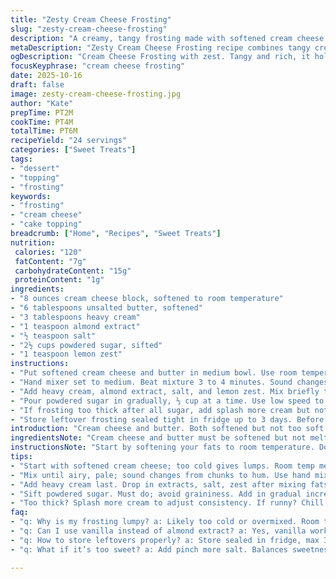 ```yaml
---
title: "Zesty Cream Cheese Frosting"
slug: "zesty-cream-cheese-frosting"
description: "A creamy, tangy frosting made with softened cream cheese and butter whipped until light. Cream and lemon zest add brightness and silkiness. Powdered sugar folds in slowly, thickening the mixture to spreadable consistency. Vanilla swapped for almond extract for subtle nutty depth. Salt balances the sweet and creamy richness. Ideal for cakes, cupcakes, or as a decadent dip. Works well chilled but spreads easier at room temp."
metaDescription: "Zesty Cream Cheese Frosting recipe combines tangy cream cheese, butter, and lemon zest for a rich topping suitable for cakes and cupcakes"
ogDescription: "Cream Cheese Frosting with zest. Tangy and rich, it holds its shape yet remains spreadable. Perfect for cakes or a sweet dip."
focusKeyphrase: "cream cheese frosting"
date: 2025-10-16
draft: false
image: zesty-cream-cheese-frosting.jpg
author: "Kate"
prepTime: PT2M
cookTime: PT4M
totalTime: PT6M
recipeYield: "24 servings"
categories: ["Sweet Treats"]
tags:
- "dessert"
- "topping"
- "frosting"
keywords:
- "frosting"
- "cream cheese"
- "cake topping"
breadcrumb: ["Home", "Recipes", "Sweet Treats"]
nutrition: 
 calories: "120"
 fatContent: "7g"
 carbohydrateContent: "15g"
 proteinContent: "1g"
ingredients:
- "8 ounces cream cheese block, softened to room temperature"
- "6 tablespoons unsalted butter, softened"
- "3 tablespoons heavy cream"
- "1 teaspoon almond extract"
- "½ teaspoon salt"
- "2½ cups powdered sugar, sifted"
- "1 teaspoon lemon zest"
instructions:
- "Put softened cream cheese and butter in medium bowl. Use room temperature ingredients for even whipping but watch for melting. Start by hand stirring just enough to combine."
- "Hand mixer set to medium. Beat mixture 3 to 4 minutes. Sound changes from chunky to soft hum. Texture looks airy, pale. Stop and scrape sides. Should feel light but not runny."
- "Add heavy cream, almond extract, salt, and lemon zest. Mix briefly to blend everything. Cream adds silk, lemon zest adds fresh sharpness that cuts richness. Almond extract adds unexpected warmth instead of vanilla."
- "Pour powdered sugar in gradually, ⅓ cup at a time. Use low speed to avoid sugar flying everywhere. Texture thickens after each addition. Once all in, raise speed slightly, beat until frosting holds soft peaks, thick but spreadable. Dump all in at once and you risk grit or lumps."
- "If frosting too thick after all sugar, add splash more cream but not too much. Too thin results in runny frosting that won’t set. Too cold? Let sit at room temp 10 minutes, soften before using."
- "Store leftover frosting sealed tight in fridge up to 3 days. Before reuse, bring to room temp and whip lightly to restore texture."
introduction: "Cream cheese and butter. Both softened but not too soft or melted. Lesson number one. Too cold, lumpy mix. Too warm, greasy mess. Beat together on medium speed with a handheld mixer. Watch the texture closely. Break it down from solid chunks until it looks whipped, fluffy, nearly cloud-like. You don’t need a stand mixer here, just practice knowing when it’s ready. Add heavy cream — a small splash — plus lemon zest and almond extract. The zing from lemon and base notes from almond bring the frosting to life instead of just 'sweet spread.' Salt is the unsung hero here, balancing out all richness, preventing that cloying flatness that ruined many frostings before you learned better. Sift powdered sugar before adding. Always. Half-cup increments. Too fast and sugar dust clouds the kitchen and gritty lumps ruin the feel. Mix on low speed until thick. Frosting should hold its shape but still be spreadable without tearing crumb from cakes. Store leftovers in fridge tightly sealed. Return to room temp before next use, whip lightly to regain that pillow softness."
ingredientsNote: "Cream cheese and butter must be softened but not melted. Too cold and you get lumps, too warm and frosting separates. Unsalted butter is key here. Salted butter can throw flavor and texture out of whack. Powdered sugar must be sifted to avoid graininess in final frosting. Heavy cream adds silkiness and adjusts consistency but don’t pour it all at once. Add gradually as needed. If missing almond extract, vanilla is a fine fallback, but almond gives unexpected warmth. For a dairy-free swap, use vegan cream cheese and butter substitute, but texture will vary. Lemon zest adds brightness — fresh always better than dried. Don't skip the salt or frosting will taste overly sweet and dull."
instructionsNote: "Start by softening your fats to room temperature. Don’t rush warming or you’ll end up with clumps or grease patches. Beat cream cheese and butter first until light and fluffy — texture is your cue rather than strictly timing. Incorporate heavy cream and flavorings next to smooth the mixture and lighten it up. Slowly add sifted powdered sugar in increments, using low speed to avoid airborne clouds and to give sugar time to dissolve into the mix. Power boost only after all sugar is fully mixed. Watch for frosting that holds soft peaks — not stiff peaks like meringue, but creamy yet spreadable. If too thick, add heavy cream little by little. Too thin? Chill until workable. Scrape bowl often to avoid uneven lumps. Leftovers benefit from beating again after chilling to restore texture. Don't overbeat or you'll incorporate too much air causing the frosting to collapse."
tips:
- "Start with softened cream cheese; too cold gives lumps. Room temp means easy blending. Watch texture. Should be light and fluffy. Don’t melt it. Butter same deal; soft, spreadable but cool."
- "Mix until airy, pale; sound changes from chunks to hum. Use hand mixer. Three to four minutes, adjust speed gradually. Texture needs to feel creamy; stop and scrape sides often."
- "Add heavy cream last. Drop in extracts, salt, zest after mixing fats. Don't rush. Cream adds silkiness but too much can make runny. Mix almond extract in place of vanilla for added depth."
- "Sift powdered sugar. Must do; avoid graininess. Add in gradual increments, one-third cup at a time. Low speed at first. Dust clouds everywhere if not careful. Mix until combined and thick."
- "Too thick? Splash more cream to adjust consistency. If runny? Chill for a bit. Leave at room temp later for spreadability. Texture changes based on temp. Monitor closely."
faq:
- "q: Why is my frosting lumpy? a: Likely too cold or overmixed. Room temp cream cheese and butter needed. Beat until fluffy. Scrape sides well."
- "q: Can I use vanilla instead of almond extract? a: Yes, vanilla works fine. But flavor profile changes. Almond adds warmth, richness. But vanilla good backup."
- "q: How to store leftovers properly? a: Store sealed in fridge, max 3 days. Let come to room temp before using. Whip to regain texture. No lumps."
- "q: What if it’s too sweet? a: Add pinch more salt. Balances sweetness. Can also adjust cream if too thick. Try flavors to handle sugar overload."

---
```

